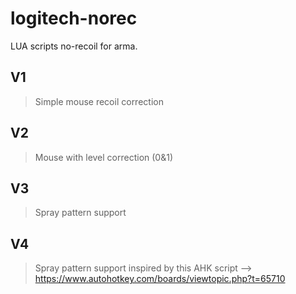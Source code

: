 # logitech-norec
LUA scripts no-recoil for arma.
## V1
> Simple mouse recoil correction

## V2
> Mouse with level correction (0&1)

## V3
> Spray pattern support

## V4
> Spray pattern support inspired by this AHK script --> https://www.autohotkey.com/boards/viewtopic.php?t=65710
